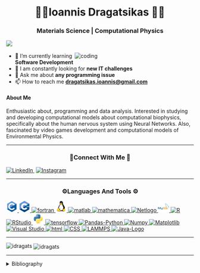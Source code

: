 <h1 align="center"> 👨‍💻Ioannis Dragatsikas 👨‍💻 </h1>
<h3 align="center"> Materials Science | Computational Physics</h3>

![](https://komarev.com/ghpvc/?username=idragats&color=blue)

<img align="right" width="320"  src="https://media2.giphy.com/media/v1.Y2lkPTc5MGI3NjExOGE4ZDRjMGE5M2NhZDZhYTgzMThiNTlhOTZkZmY1MWZiZTI1YzAwOCZjdD1n/qgQUggAC3Pfv687qPC/giphy.gif" alt="coding"> 

- 🌱 I’m currently learning **Software Development**  
- 👯 I am constantly looking for **new IT challenges**
- 💬 Ask me about **any programming issue**
- 📫 How to reach me **dragatsikas.ioannis@gmail.com**

<h4 align="left">About Me</h4>
<p>Enthusiastic about, programming and data analysis. Interested in studying and developing computational models about computational biophysics, specifically about the human nervous system using Neural Networks. 
Also, fascinated by video games development and  computational models of Environmental Physics.</p>


<hr>

<h3 align="center"> 📠Connect With Me 📠</h3>

<p align="left">
<a href="https://linkedin.com/in/ioannis-dragatsikas" target="_blank" rel="noreferrer"> <img width="30" height="35"  src="https://raw.githubusercontent.com/rahuldkjain/github-profile-readme-generator/master/src/images/icons/Social/linked-in-alt.svg" alt="LinkedIn" >&nbsp;</a>
<a  href="https://www.instagram.com/_ioannis_d_/" target="_blank" rel="noreferrer"> <img  width="30" height="30"  src="https://upload.wikimedia.org/wikipedia/commons/a/a5/Instagram_icon.png" alt="Instagram" ></a>


</p>
<hr>

<h3 align="center">⚙️Languages And Tools ⚙️</h3> 
<p align="left"> 
<a href="https://www.cprogramming.com/" target="_blank" rel="noreferrer"> <img width="30" height="30" src="https://raw.githubusercontent.com/devicons/devicon/master/icons/c/c-original.svg" alt="c" >                                      </a>    
<a href="https://www.w3schools.com/cpp/" target="_blank" rel="noreferrer"> <img width="30" height="30" src="https://raw.githubusercontent.com/devicons/devicon/master/icons/cplusplus/cplusplus-original.svg" alt="cplusplus" >             </a>    
<a href="https://fortran-lang.org/en/" target="_blank" rel="noreferrer"> <img width="30" height="30" src="https://upload.wikimedia.org/wikipedia/commons/b/b8/Fortran_logo.svg" alt="fortran" >                                             </a>   
<a href="https://www.linux.org/" target="_blank" rel="noreferrer"> <img width="30" height="30" src="https://raw.githubusercontent.com/devicons/devicon/master/icons/linux/linux-original.svg" alt="linux" >                                 </a>    
<a href="https://www.mathworks.com/" target="_blank" rel="noreferrer"> <img width="30" height="30" src="https://upload.wikimedia.org/wikipedia/commons/2/21/Matlab_Logo.png" alt="matlab" >                                                 </a>    
<a href="https://www.wolfram.com/mathematica/" target="_blank" rel="noreferrer"> <img width="30" height="30" src="http://www.wolfram.com/common/framework/img/spikey.en.png" alt="mathematica" >                                            </a>    
<a href="https://ccl.northwestern.edu/netlogo/" target="_blank" rel="noreferrer"> <img width="30" height="30" src="http://netlogoweb.org/assets/images/desktopicon.png" alt="Netlogo" >                                                     </a>    
<a href="https://www.mysql.com/" target="_blank" rel="noreferrer"> <img width="30" height="30" src="https://raw.githubusercontent.com/devicons/devicon/master/icons/mysql/mysql-original-wordmark.svg" alt="mysql" >                        </a>   
<a href="https://www.r-project.org/" target="_blank" rel="noreferrer"> <img width="30" height="30" src="https://user-images.githubusercontent.com/33158051/103333492-1d992100-4a3c-11eb-8cd4-e83cb2c44895.png" alt="R" >                    </a>    
<a href="https://support--rstudio-com.netlify.app/" target="_blank" rel="noreferrer"> <img width="30" height="30" src="https://user-images.githubusercontent.com/4233458/29749526-6e7cc994-8b2e-11e7-8c6c-dc1fe28e6ad6.png" alt="RStudio" > </a>   
<a href="https://www.python.org" target="_blank" rel="noreferrer"> <img width="30" height="30" src="https://raw.githubusercontent.com/devicons/devicon/master/icons/python/python-original.svg" alt="python" >                              </a>    
<a href="https://www.tensorflow.org" target="_blank" rel="noreferrer"> <img width="30" height="30" src="https://www.vectorlogo.zone/logos/tensorflow/tensorflow-icon.svg" alt="tensorflow" >                                                </a>    
<a href="https://pandas.pydata.org/" target=" _blank" rel="noreferrer"> <img width="30" height="30" src="https://pandas.pydata.org/static/img/pandas_mark.svg" alt="Pandas-Python" >                                                        </a>   
<a href="https://numpy.org/" target=" _blank" rel="noreferrer"> <img width="30" height="30" src="https://numpy.org/images/logo.svg" alt="Numpy" >                                                                                           </a>    
<a href="https://matplotlib.org/" target="_blank" rel="noreferrer"> <img width="30" height="30" src="https://upload.wikimedia.org/wikipedia/commons/8/84/Matplotlib_icon.svg" alt="Matplotlib" >                                            </a>    
<a href="https://visualstudio.microsoft.com/" target="_blank" rel="noreferrer"> <img width="30" height="30" src="https://visualstudio.microsoft.com/wp-content/uploads/2021/10/Product-Icon.svg" alt="Visual Studio" >                      </a>    
<a href="https://www.w3schools.com/html/default.asp" target="_blank" rel="noreferrer"> <img width="30" height="30" src="https://cdn.jsdelivr.net/gh/devicons/devicon/icons/html5/html5-plain.svg" alt="html" >                              </a>    
<a href="https://www.w3.org/Style/CSS/" target="_blank" rel="noreferrer"> <img width="30" height="30" src="https://cdn.jsdelivr.net/gh/devicons/devicon/icons/css3/css3-plain.svg" alt="CSS" >                                              </a>  
<a href="https://www.lammps.org/#gsc.tab=0" target="_blank" rel="noreferrer"> <img width="103" height="30" src="https://www.lammps.org/movies/logo.gif" alt="LAMMPS" >                                                                      </a>
<a href="https://www.java.com/en/" target="_blank" rel="noreferrer"> <img width="50" height="50" src="https://raw.githubusercontent.com/jmnote/z-icons/master/svg/java.svg" alt="Java-Logo" >                                               </a>  
</p>           
<hr>
           
<p><img align="left" src="https://github-readme-stats.vercel.app/api/top-langs?username=idragats&show_icons=true&locale=en&layout=compact" alt="idragats" ></p>

<p>&nbsp;<img align="center" src="https://github-readme-stats.vercel.app/api?username=idragats&show_icons=true&locale=en" alt="idragats" ></p>
           
<hr>

<details>
   <summary>Bibliography</summary>
       source of the gif image <a href="https://giphy.com/" target="_blank" rel="noreferrer"> www.giphy.com </a>.
</details>         

           